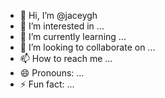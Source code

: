 - 👋 Hi, I’m @jaceygh
- 👀 I’m interested in ...
- 🌱 I’m currently learning ...
- 💞️ I’m looking to collaborate on ...
- 📫 How to reach me ...
- 😄 Pronouns: ...
- ⚡ Fun fact: ...

<!---
jaceygh/jaceygh is a ✨ special ✨ repository because its `README.md` (this file) appears on your GitHub profile.
You can click the Preview link to take a look at your changes.
--->
